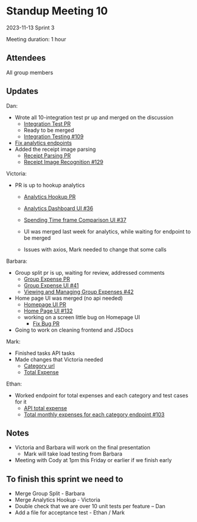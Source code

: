 # Standup Meeting 10

2023-11-13
Sprint 3

Meeting duration: 1 hour

## Attendees

All group members

## Updates

Dan:

- Wrote all 10-integration test pr up and merged on the discussion
  - [Integration Test PR](https://github.com/BarbzCodez/Spendr/pull/136)
  - Ready to be merged
  - [Integration Testing #109](https://github.com/BarbzCodez/Spendr/issues/109)
- [Fix analytics endpoints](https://github.com/BarbzCodez/Spendr/pull/135)
- Added the receipt image parsing
  - [Receipt Parsing PR](https://github.com/BarbzCodez/Spendr/pull/130)
  - [Receipt Image Recognition #129](https://github.com/BarbzCodez/Spendr/issues/129)

Victoria:

- PR is up to hookup analytics
  - [Analytics Hookup PR](https://github.com/BarbzCodez/Spendr/pull/139)
  - [Analytics Dashboard UI #36](https://github.com/BarbzCodez/Spendr/issues/36)
  - [Spending Time frame Comparison UI #37](https://github.com/BarbzCodez/Spendr/issues/37)

  - UI was merged last week for analytics, while waiting for endpoint to be merged
  - Issues with axios, Mark needed to change that some calls

Barbara:

- Group split pr is up, waiting for review, addressed comments
  - [Group Expense PR](https://github.com/BarbzCodez/Spendr/pull/131)
  - [Group Expense UI #41](https://github.com/BarbzCodez/Spendr/issues/41)
  - [Viewing and Managing Group Expenses #42](https://github.com/BarbzCodez/Spendr/issues/42)
- Home page UI was merged (no api needed)
  - [Homepage UI PR](https://github.com/BarbzCodez/Spendr/pull/133)
  - [Home Page UI #132](https://github.com/BarbzCodez/Spendr/issues/132)
  - working on a screen little bug on Homepage UI
    - [Fix Bug PR](https://github.com/BarbzCodez/Spendr/pull/140)
- Going to work on cleaning frontend and JSDocs

Mark:

- Finished tasks API tasks
- Made changes that Victoria needed
  - [Category url](https://github.com/BarbzCodez/Spendr/pull/138)
  - [Total Expense](https://github.com/BarbzCodez/Spendr/pull/137)

Ethan:

- Worked endpoint for total expenses and each category and test cases for it
  - [API total expense](https://github.com/BarbzCodez/Spendr/pull/134)
  - [Total monthly expenses for each category endpoint #103](https://github.com/BarbzCodez/Spendr/pull/103)

## Notes

- Victoria and Barbara will work on the final presentation
  - Mark will take load testing from Barbara
- Meeting with Cody at 1pm this Friday or earlier if we finish early

## To finish this sprint we need to

- Merge Group Split - Barbara
- Merge Analytics Hookup - Victoria
- Double check that we are over 10 unit tests per feature – Dan
- Add a file for acceptance test - Ethan / Mark
